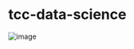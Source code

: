 # tcc-data-science

![image](https://user-images.githubusercontent.com/12200047/184997611-9338d339-dce4-4299-9da5-1ad00f3fea36.png)
